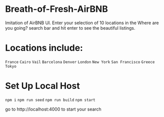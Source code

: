 # Breath-of-Fresh-AirBNB
Imitation of AirBNB UI. Enter your selection of 10 locations in the Where are you going? search bar and hit enter to see the beautiful listings.

# Locations include:
``
France
``
``
Cairo
``
``
Vail
``
``
Barcelona
``
``
Denver
``
``
London
``
``
New York
``
``
San Francisco
``
``
Greece
``
``
Tokyo
``

# Set Up Local Host
``
npm i
``
``
npm run seed
``
``
npm run build
``
``
npm start
``

go to http://localhost:4000 to start your search
